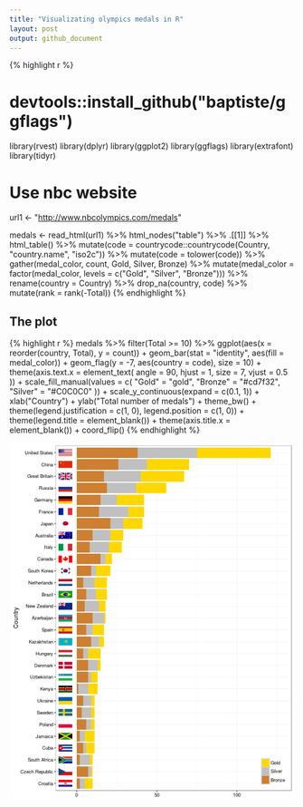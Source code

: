 ```yaml
---
title: "Visualizating olympics medals in R"
layout: post
output: github_document
---
```






{% highlight r %}
# devtools::install_github("baptiste/ggflags")

library(rvest)
library(dplyr)
library(ggplot2)
library(ggflags)
library(extrafont)
library(tidyr)

# Use nbc website
url1 <- "http://www.nbcolympics.com/medals"

medals <- read_html(url1) %>%
  html_nodes("table") %>%
  .[[1]] %>%
  html_table() %>%
  mutate(code = countrycode::countrycode(Country, "country.name", "iso2c")) %>%
  mutate(code = tolower(code)) %>%
  gather(medal_color, count, Gold, Silver, Bronze) %>%
  mutate(medal_color = factor(medal_color, levels = c("Gold", "Silver", "Bronze"))) %>%
  rename(country = Country) %>%
  drop_na(country, code) %>%
  mutate(rank = rank(-Total))
{% endhighlight %}

## The plot


{% highlight r %}
medals %>%
  filter(Total >= 10) %>%
  ggplot(aes(x = reorder(country, Total), y = count)) +
  geom_bar(stat = "identity", aes(fill = medal_color)) +
  geom_flag(y = -7, aes(country = code), size = 10) +
  theme(axis.text.x = element_text(
    angle = 90,
    hjust = 1,
    size = 7,
    vjust = 0.5
  )) +
  scale_fill_manual(values = c(
    "Gold" = "gold",
    "Bronze" = "#cd7f32",
    "Silver" = "#C0C0C0"
  )) +
  scale_y_continuous(expand = c(0.1, 1)) +
  xlab("Country") +
  ylab("Total number of medals") +
  theme_bw() +
  theme(legend.justification = c(1, 0),
        legend.position = c(1, 0)) +
  theme(legend.title = element_blank()) +
  theme(axis.title.x = element_blank()) +
  coord_flip()
{% endhighlight %}

<img src="/assets/Rfig/2016-08-25-olympics2016/unnamed-chunk-2-1.png" title="plot of chunk unnamed-chunk-2" alt="plot of chunk unnamed-chunk-2" style="display: block; margin: auto;" />
